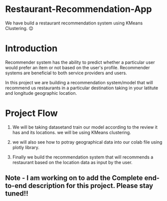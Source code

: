 # Restaurant-Recommendation-App
We have build a restaurant recommendation system using KMeans Clustering. :relieved:

# Introduction
Recommender system has the ability to predict whether a particular user would prefer an item or not based on the user's profile.
Recommender systems are beneficial to both service providers and users.

In this project we are building a recommendation system/model that will recommend us restaurants in a particular destination taking in your latitute
and longitude geographic location.

# Project Flow

1) We will be taking datasetand train our model according to the review it has and its locations. we will be using KMeans clustering.

2) we will also see how to potray geographical data into our colab file using plotly library.

3) Finally we build the recommendation system that will recommends a restaurant based on the location data as input by the user. 

## Note - I am working on to add the Complete end-to-end description for this project. Please stay tuned!!
